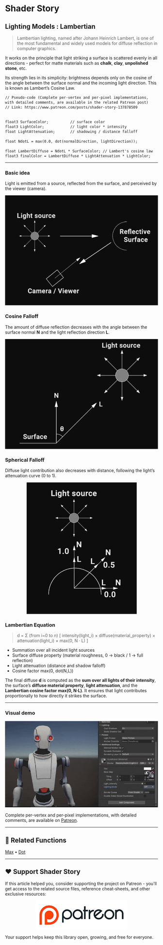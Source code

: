 # Shader Story

## Lighting Models : Lambertian

> Lambertian lighting, named after Johann Heinrich Lambert, is one of the most fundamental and widely used models for diffuse reflection in computer graphics.

It works on the principle that light striking a surface is scattered evenly in all directions - perfect for matte materials such as **chalk**, **clay**, **unpolished stone**, etc.

Its strength lies in its simplicity: brightness depends only on the cosine of the angle between the surface normal and the incoming light direction. This is known as Lambert’s Cosine Law.

```hlsl
// Pseudo-code (Complete per-vertex and per-pixel implementations, with detailed comments, are available in the related Patreon post)
// Link: https://www.patreon.com/posts/shader-story-137878509


float3 SurfaceColor;          // surface color
float3 LightColor;            // light color * intensity
float LightAttenuation;       // shadowing / distance falloff

float NdotL = max(0.0, dot(normalDirection, lightDirection));

float LambertDiffuse = NdotL * SurfaceColor; // Lambert's cosine law
float3 finalColor = LambertDiffuse * LightAttenuation * LightColor;

```

---

### Basic idea

Light is emitted from a source, reflected from the surface, and perceived by the viewer (camera).

<p align="center">
<img src="https://github.com/DeGGeD/ShaderStory/blob/main/Resources/Images/Chapters/Lighting/Models/Lambertian/DA_Lighting_Models_Lambertian_BasicIdea.png" alt="Shader Story: Lighting Models - Lambertian. Basic Idea" title="Shader Story: Lighting Models - Lambertian. Basic Idea">
</p>

### Cosine Falloff

The amount of diffuse reflection decreases with the angle between the surface normal **N** and the light reflection direction **L**.

<p align="center">
<img src="https://github.com/DeGGeD/ShaderStory/blob/main/Resources/Images/Chapters/Lighting/Models/Lambertian/DA_Lighting_Models_Lambertian_CosineFalloff.png" alt="Shader Story: Lighting Models - Lambertian. Cosine Falloff" title="Shader Story: Lighting Models - Lambertian. Cosine Falloff">
</p>

### Spherical Falloff

Diffuse light contribution also decreases with distance, following the light’s attenuation curve (0 to 1).

<p align="center">
<img src="https://github.com/DeGGeD/ShaderStory/blob/main/Resources/Images/Chapters/Lighting/Models/Lambertian/DA_Lighting_Models_Lambertian_SphericalFalloff.png" alt="Shader Story: Lighting Models - Lambertian. Spherical Falloff" title="Shader Story: Lighting Models - Lambertian. Spherical Falloff">
</p>

### Lambertian Equation

> d = Σ (from i=0 to n) [ intensity(light_i) × diffuse(material_property) × attenuation(light_i) × max(0, N · L) ]

- Summation over all incident light sources
- Surface diffuse property (material roughness, 0 → black / 1 → full reflection)
- Light attenuation (distance and shadow falloff)
- Cosine factor max(0, dot(N,L))

The final diffuse **d** is computed as the **sum over all lights of their intensity**, the surface’s **diffuse material property**, **light attenuation**, and the **Lambertian cosine factor max(0, N·L)**. It ensures that light contributes proportionally to how directly it strikes the surface.

---

### Visual demo

<p align="center">
<img src="https://github.com/DeGGeD/ShaderStory/blob/main/Resources/Images/Chapters/Lighting/Models/Lambertian/DA_Lighting_Models_Lambertian_Demo_01.gif" alt="Shader Story: Lighting Models - Lambertian" title="Shader Story: Lighting Models - Lambertian">
</p>


Complete per-vertex and per-pixel implementations, with detailed comments, are available on [Patreon](https://www.patreon.com/posts/shader-story-137878509).

---

## 🔗 Related Functions

[Max](https://github.com/DeGGeD/ShaderStory/blob/main/Chapters/CommonFunctions/MinMax.md) • [Dot](https://github.com/DeGGeD/ShaderStory/blob/main/Chapters/CommonFunctions/Dot.md)

---

## ❤️ Support Shader Story

If this article helped you, consider supporting the project on Patreon - you'll get access to the related source files, reference cheat-sheets, and other exclusive resources:

<p align="center">
  <a href="https://www.patreon.com/decompiled_art" target="_blank">
    <img src="https://github.com/DeGGeD/ShaderStory/blob/main/Resources/Images/Github/ShaderStory_Github_Patreon.jpg" alt="DecompiledArt on Patreon">
  </a>
</p>

Your support helps keep this library open, growing, and free for everyone.
